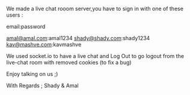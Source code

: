 <!-- Live Chat Room -->

We made a live chat rooom server,you have to sign in with one of these users :

email:password

amal@amal.com:amal1234
shady@shady.com:shady1234
kav@mashve.com:kavmashve

We used socket.io to have a live chat and Log Out to go logout from the live-chat room with removed cookies (to fix a bug)

Enjoy talking on us ;)

With Regards ;
Shady & Amal
